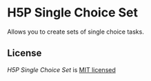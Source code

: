  H5P Single Choice Set
=====================

Allows you to create sets of single choice tasks.

## License

*H5P Single Choice Set* is [MIT licensed](LICENSE.md)
